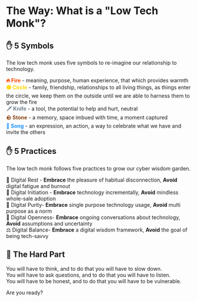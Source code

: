 
# The Way: What is a "Low Tech Monk"?

## ✋ 5 Symbols

The low tech monk uses five symbols to re-imagine our relationship to technology.  

<span style="color: #FF4500; font-weight: bold;">🔥 Fire</span> - meaning, purpose, human experience, that which provides warmth  
<span style="color: #FFD700; font-weight: bold;">🟡 Circle</span> - family, friendship, relationships to all living things, as things enter the circle, we keep them on the outside until we are able to harness them to grow the fire  
<span style="color: #708090; font-weight: bold;">🗡️ Knife</span> - a tool, the potential to help and hurt, neutral  
<span style="color: #8B4513; font-weight: bold;">🪨 Stone</span> - a memory, space imbued with time, a moment captured  
<span style="color: #1E90FF; font-weight: bold;">🎵 Song</span> - an expression, an action, a way to celebrate what we have and invite the others

## ✋ 5 Practices

The low tech monk follows five practices to grow our cyber wisdom garden.

🧘 Digital Rest - **Embrace** the pleasure of habitual disconnection, **Avoid** digital fatigue and burnout  
🔰 Digital Initiation - **Embrace** technology incrementally, **Avoid** mindless whole-sale adoption  
🧼 Digital Purity- **Embrace** single purpose technology usage, **Avoid** multi purpose as a norm  
👐 Digital Openness- **Embrace** ongoing conversations about technology, **Avoid** assumptions and uncertainty  
⚖️ Digital Balance- **Embrace** a digital wisdom framework, **Avoid** the goal of being tech-savvy  

## 🧗 The Hard Part

You will have to think, and to do that you will have to slow down.  
You will have to ask questions, and to do that you will have to listen.  
You will have to be honest, and to do that you will have to be vulnerable.  

Are you ready?  
